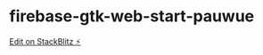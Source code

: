# firebase-gtk-web-start-pauwue

[Edit on StackBlitz ⚡️](https://stackblitz.com/edit/firebase-gtk-web-start-pauwue)